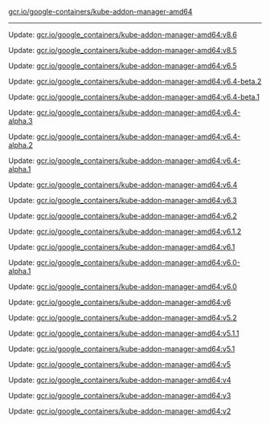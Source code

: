 [gcr.io/google-containers/kube-addon-manager-amd64](https://hub.docker.com/r/cruse/kube-addon-manager-amd64/tags/) 

----
Update: [gcr.io/google_containers/kube-addon-manager-amd64:v8.6](https://hub.docker.com/r/cruse/kube-addon-manager-amd64/tags/)

Update: [gcr.io/google_containers/kube-addon-manager-amd64:v8.5](https://hub.docker.com/r/cruse/kube-addon-manager-amd64/tags/)

Update: [gcr.io/google_containers/kube-addon-manager-amd64:v6.5](https://hub.docker.com/r/cruse/kube-addon-manager-amd64/tags/)

Update: [gcr.io/google_containers/kube-addon-manager-amd64:v6.4-beta.2](https://hub.docker.com/r/cruse/kube-addon-manager-amd64/tags/)

Update: [gcr.io/google_containers/kube-addon-manager-amd64:v6.4-beta.1](https://hub.docker.com/r/cruse/kube-addon-manager-amd64/tags/)

Update: [gcr.io/google_containers/kube-addon-manager-amd64:v6.4-alpha.3](https://hub.docker.com/r/cruse/kube-addon-manager-amd64/tags/)

Update: [gcr.io/google_containers/kube-addon-manager-amd64:v6.4-alpha.2](https://hub.docker.com/r/cruse/kube-addon-manager-amd64/tags/)

Update: [gcr.io/google_containers/kube-addon-manager-amd64:v6.4-alpha.1](https://hub.docker.com/r/cruse/kube-addon-manager-amd64/tags/)

Update: [gcr.io/google_containers/kube-addon-manager-amd64:v6.4](https://hub.docker.com/r/cruse/kube-addon-manager-amd64/tags/)

Update: [gcr.io/google_containers/kube-addon-manager-amd64:v6.3](https://hub.docker.com/r/cruse/kube-addon-manager-amd64/tags/)

Update: [gcr.io/google_containers/kube-addon-manager-amd64:v6.2](https://hub.docker.com/r/cruse/kube-addon-manager-amd64/tags/)

Update: [gcr.io/google_containers/kube-addon-manager-amd64:v6.1.2](https://hub.docker.com/r/cruse/kube-addon-manager-amd64/tags/)

Update: [gcr.io/google_containers/kube-addon-manager-amd64:v6.1](https://hub.docker.com/r/cruse/kube-addon-manager-amd64/tags/)

Update: [gcr.io/google_containers/kube-addon-manager-amd64:v6.0-alpha.1](https://hub.docker.com/r/cruse/kube-addon-manager-amd64/tags/)

Update: [gcr.io/google_containers/kube-addon-manager-amd64:v6.0](https://hub.docker.com/r/cruse/kube-addon-manager-amd64/tags/)

Update: [gcr.io/google_containers/kube-addon-manager-amd64:v6](https://hub.docker.com/r/cruse/kube-addon-manager-amd64/tags/)

Update: [gcr.io/google_containers/kube-addon-manager-amd64:v5.2](https://hub.docker.com/r/cruse/kube-addon-manager-amd64/tags/)

Update: [gcr.io/google_containers/kube-addon-manager-amd64:v5.1.1](https://hub.docker.com/r/cruse/kube-addon-manager-amd64/tags/)

Update: [gcr.io/google_containers/kube-addon-manager-amd64:v5.1](https://hub.docker.com/r/cruse/kube-addon-manager-amd64/tags/)

Update: [gcr.io/google_containers/kube-addon-manager-amd64:v5](https://hub.docker.com/r/cruse/kube-addon-manager-amd64/tags/)

Update: [gcr.io/google_containers/kube-addon-manager-amd64:v4](https://hub.docker.com/r/cruse/kube-addon-manager-amd64/tags/)

Update: [gcr.io/google_containers/kube-addon-manager-amd64:v3](https://hub.docker.com/r/cruse/kube-addon-manager-amd64/tags/)

Update: [gcr.io/google_containers/kube-addon-manager-amd64:v2](https://hub.docker.com/r/cruse/kube-addon-manager-amd64/tags/)

